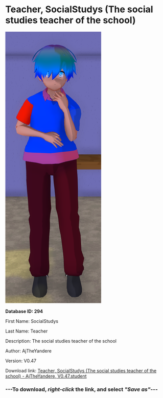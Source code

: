 # Teacher, SocialStudys (The social studies teacher of the school)

<img src="https://raw.githubusercontent.com/Arbiter1223/Daigaku-Gurashi-Custom-Students/master/Students/Files/Teacher%2C%20SocialStudys%20(The%20social%20studies%20teacher%20of%20the%20school).png" title="Teacher, SocialStudys (The social studies teacher of the school) - AjTheYandere, V0.47">

**Database ID: 294**

First Name: SocialStudys

Last Name: Teacher

Description: The social studies teacher of the school

Author: AjTheYandere

Version: V0.47

Download link: <a href="https://raw.githubusercontent.com/Arbiter1223/Daigaku-Gurashi-Custom-Students/master/Students/Files/Teacher%2C%20SocialStudys%20(The%20social%20studies%20teacher%20of%20the%20school)%20-%20AjTheYandere%2C%20V0.47.student">Teacher, SocialStudys (The social studies teacher of the school) - AjTheYandere, V0.47.student</a>

### ---**To download, _right-click_ the link, and select _"Save as"_**---
